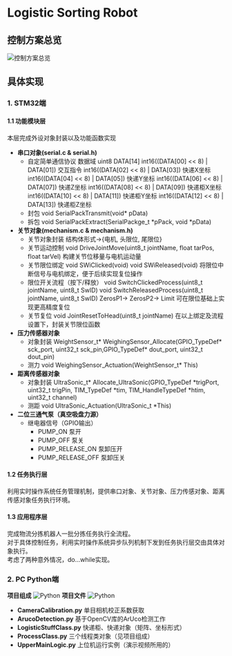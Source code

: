 # Logistic Sorting Robot
## 控制方案总览
![控制方案总览](/document%20graph/控制方案.png)
## 具体实现
### 1. STM32端
#### 1.1 功能模块层
本层完成外设对象封装以及功能函数实现
- **串口对象(serial.c & serial.h)**
    - 自定简单通信协议
    数据域 uint8 DATA[14]
    int16((DATA[00] << 8) | DATA[01]) 交互指令
    int16((DATA[02] << 8) | DATA[03]) 快递X坐标
    int16((DATA[04] << 8) | DATA[05]) 快递Y坐标
    int16((DATA[06] << 8) | DATA[07]) 快递Z坐标
    int16((DATA[08] << 8) | DATA[09]) 快递柜X坐标
    int16((DATA[10] << 8) | DATA[11]) 快递柜Y坐标
    int16((DATA[12] << 8) | DATA[13]) 快递柜Z坐标
    - 封包
    void SerialPackTransmit(void* pData) 
    - 拆包
    void SerialPackExtract(SerialPackge_t *pPack, void *pData)
- **关节对象(mechanism.c & mechanism.h)**
    - 关节对象封装
    结构体形式->{电机, 头限位, 尾限位}
    - 关节运动控制
    void DriveJointMove(uint8_t jointName, float tarPos, float tarVel)
    构建关节位移量与电机运动量
    - 关节限位绑定
    void SWiClicked(void)
    void SWiReleased(void)
    将限位中断信号与电机绑定，便于后续实现复位操作
    - 限位开关流程（按下/释放）
    void SwitchClickedProcess(uint8_t jointName, uint8_t SwID)
    void SwitchReleasedProcess(uint8_t jointName, uint8_t SwID)
    ZerosP1-> ZerosP2-> Limit
    可在限位基础上实现更高精度复位
    - 关节复位
    void JointResetToHead(uint8_t jointName)
    在以上绑定及流程设置下，封装关节限位函数
- **压力传感器对象**
    - 对象封装
    WeightSensor_t* WeighingSensor_Allocate(GPIO_TypeDef* sck_port, uint32_t sck_pin,GPIO_TypeDef* dout_port, uint32_t dout_pin)
    - 测力
    void WeighingSensor_Actuation(WeightSensor_t* This)
- **距离传感器对象**
    - 对象封装
    UltraSonic_t* Allocate_UltraSonic(GPIO_TypeDef *trigPort, uint32_t trigPin, TIM_TypeDef *tim, TIM_HandleTypeDef *htim, uint32_t channel)
    - 测距
    void UltraSonic_Actuation(UltraSonic_t *This)
- **二位三通气泵（真空吸盘力源）**
    - 继电器信号（GPIO输出）
        - PUMP_ON 泵开
        - PUMP_OFF 泵关
        - PUMP_RELEASE_ON 泵卸压开
        - PUMP_RELEASE_OFF 泵卸压关
#### 1.2 任务执行层
利用实时操作系统任务管理机制，提供串口对象、关节对象、压力传感对象、距离传感对象任务执行环境。
#### 1.3 应用程序层
完成物流分拣机器人一批分拣任务执行全流程。<br>
对于具体控制任务，利用实时操作系统异步队列机制下发到任务执行层交由具体对象执行。<br>
考虑了两种意外情况，do...while实现。
### 2. PC Python端
**项目组成**
![Python](/document%20graph/PythonWork.png)
**项目文件**
![Python](/document%20graph/PythonPart.png)
- **CameraCalibration.py**
单目相机校正系数获取
- **ArucoDetection.py**
基于OpenCV库的ArUco检测工作
- **LogisticStuffClass.py**
快递柜、快递对象（矩阵、坐标形式）
- **ProcessClass.py**
三个线程类对象（见项目组成）
- **UpperMainLogic.py**
上位机运行实例（演示视频所用的）


    